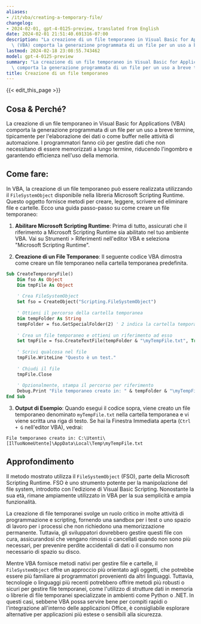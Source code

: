 ```yaml
---
aliases:
- /it/vba/creating-a-temporary-file/
changelog:
- 2024-02-01, gpt-4-0125-preview, translated from English
date: 2024-02-01 21:51:40.691316-07:00
description: "La creazione di un file temporaneo in Visual Basic for Applications\
  \ (VBA) comporta la generazione programmata di un file per un uso a breve termine,\u2026"
lastmod: 2024-02-18 23:08:55.743462
model: gpt-4-0125-preview
summary: "La creazione di un file temporaneo in Visual Basic for Applications (VBA)\
  \ comporta la generazione programmata di un file per un uso a breve termine,\u2026"
title: Creazione di un file temporaneo
---
```


{{< edit_this_page >}}

## Cosa & Perché?

La creazione di un file temporaneo in Visual Basic for Applications (VBA) comporta la generazione programmata di un file per un uso a breve termine, tipicamente per l'elaborazione dei dati o come buffer nelle attività di automazione. I programmatori fanno ciò per gestire dati che non necessitano di essere memorizzati a lungo termine, riducendo l'ingombro e garantendo efficienza nell'uso della memoria.

## Come fare:

In VBA, la creazione di un file temporaneo può essere realizzata utilizzando il `FileSystemObject` disponibile nella libreria Microsoft Scripting Runtime. Questo oggetto fornisce metodi per creare, leggere, scrivere ed eliminare file e cartelle. Ecco una guida passo-passo su come creare un file temporaneo:

1. **Abilitare Microsoft Scripting Runtime**: Prima di tutto, assicurati che il riferimento a Microsoft Scripting Runtime sia abilitato nel tuo ambiente VBA. Vai su Strumenti > Riferimenti nell'editor VBA e seleziona "Microsoft Scripting Runtime".

2. **Creazione di un File Temporaneo**: Il seguente codice VBA dimostra come creare un file temporaneo nella cartella temporanea predefinita.

```vb
Sub CreateTemporaryFile()
    Dim fso As Object
    Dim tmpFile As Object
    
    ' Crea FileSystemObject
    Set fso = CreateObject("Scripting.FileSystemObject")
    
    ' Ottieni il percorso della cartella temporanea
    Dim tempFolder As String
    tempFolder = fso.GetSpecialFolder(2) ' 2 indica la cartella temporanea
    
    ' Crea un file temporaneo e ottieni un riferimento ad esso
    Set tmpFile = fso.CreateTextFile(tempFolder & "\myTempFile.txt", True)
    
    ' Scrivi qualcosa nel file
    tmpFile.WriteLine "Questo è un test."
    
    ' Chiudi il file
    tmpFile.Close
    
    ' Opzionalmente, stampa il percorso per riferimento
    Debug.Print "File temporaneo creato in: " & tempFolder & "\myTempFile.txt"
End Sub
```

3. **Output di Esempio**: Quando esegui il codice sopra, viene creato un file temporaneo denominato `myTempFile.txt` nella cartella temporanea e vi viene scritta una riga di testo. Se hai la Finestra Immediata aperta (`Ctrl + G` nell'editor VBA), vedrai:
   
```
File temporaneo creato in: C:\Utenti\[IlTuoNomeUtente]\AppData\Local\Temp\myTempFile.txt
```

## Approfondimento

Il metodo mostrato utilizza il `FileSystemObject` (FSO), parte della Microsoft Scripting Runtime. FSO è uno strumento potente per la manipolazione del file system, introdotto con l'edizione di Visual Basic Scripting. Nonostante la sua età, rimane ampiamente utilizzato in VBA per la sua semplicità e ampia funzionalità.

La creazione di file temporanei svolge un ruolo critico in molte attività di programmazione e scripting, fornendo una sandbox per i test o uno spazio di lavoro per i processi che non richiedono una memorizzazione permanente. Tuttavia, gli sviluppatori dovrebbero gestire questi file con cura, assicurandosi che vengano rimossi o cancellati quando non sono più necessari, per prevenire perdite accidentali di dati o il consumo non necessario di spazio su disco.

Mentre VBA fornisce metodi nativi per gestire file e cartelle, il `FileSystemObject` offre un approccio più orientato agli oggetti, che potrebbe essere più familiare ai programmatori provenienti da altri linguaggi. Tuttavia, tecnologie o linguaggi più recenti potrebbero offrire metodi più robusti o sicuri per gestire file temporanei, come l'utilizzo di strutture dati in memoria o librerie di file temporanei specializzate in ambienti come Python o .NET. In questi casi, sebbene VBA possa servire bene per compiti rapidi o l'integrazione all'interno delle applicazioni Office, è consigliabile esplorare alternative per applicazioni più estese o sensibili alla sicurezza.
